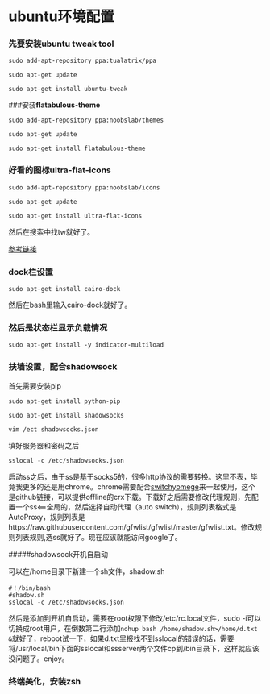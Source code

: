 # ubuntu环境配置

### 先要安装ubuntu tweak tool

`sudo add-apt-repository ppa:tualatrix/ppa `

`sudo apt-get update `

`sudo apt-get install ubuntu-tweak `

###安装**flatabulous-theme**

`sudo add-apt-repository ppa:noobslab/themes`

`sudo apt-get update`

`sudo apt-get install flatabulous-theme`

### 好看的图标ultra-flat-icons

`sudo add-apt-repository ppa:noobslab/icons `

`sudo apt-get update`

`sudo apt-get install ultra-flat-icons	`

然后在搜索中找tw就好了。

[参考链接](https://www.jianshu.com/p/4bd2d9b1af41)

### dock栏设置

`sudo apt-get install cairo-dock`

然后在bash里输入cairo-dock就好了。

### 然后是状态栏显示负载情况

`sudo apt-get install -y indicator-multiload `

### 扶墙设置，配合shadowsock

首先需要安装pip

`sudo apt-get install python-pip`

`sudo apt-get install shadowsocks`

`vim /ect shadowsocks.json`

填好服务器和密码之后

`sslocal -c /etc/shadowsocks.json`

启动ss之后，由于ss是基于socks5的，很多http协议的需要转换。这里不表，毕竟我更多的还是用chrome。chrome需要配合[switchyomege](https://github.com/FelisCatus/SwitchyOmega/releases)来一起使用，这个是github链接，可以提供offline的crx下载。下载好之后需要修改代理规则，先配置一个ss<==全局的，然后选择自动代理（auto switch），规则列表格式是AutoProxy，规则列表是https://raw.githubusercontent.com/gfwlist/gfwlist/master/gfwlist.txt。修改规则列表规则,选ss就好了。现在应该就能访问google了。

#####shadowsock开机自启动

可以在/home目录下新建一个sh文件，shadow.sh

```！/bin/bash
#！/bin/bash
#shadow.sh
sslocal -c /etc/shadowsocks.json
```

然后是添加到开机自启动，需要在root权限下修改/etc/rc.local文件，sudo -i可以切换成root用户，在倒数第二行添加`nohup bash /home/shadow.sh>/home/d.txt &`就好了，reboot试一下，如果d.txt里报找不到sslocal的错误的话，需要将/usr/local/bin下面的sslocal和ssserver两个文件cp到/bin目录下，这样就应该没问题了。enjoy。



### 终端美化，安装zsh

